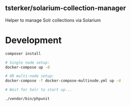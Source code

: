 
tsterker/solarium-collection-manager
----

Helper to manage Solr collections via Solarium


# Development

```sh
composer install

# Single node setup:
docker-compose up -d

# OR multi-node setup:
docker-compose -f docker-compose-multinode.yml up -d

# Wait for Solr to start up...

./vendor/bin/phpunit
```
